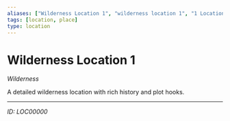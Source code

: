 ```yaml
---
aliases: ["Wilderness Location 1", "wilderness location 1", "1 Location Wilderness"]
tags: [location, place]
type: location
---
```


# Wilderness Location 1

*Wilderness*

A detailed wilderness location with rich history and plot hooks.

---
*ID: LOC00000*